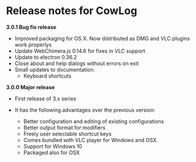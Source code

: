 
# Release notes for CowLog

**3.0.1 Bug fix release**
- Improved packaging for OS X. Now distributed as DMG and VLC plugins work properlys 
- Update WebChimera.js 0.14.6 for fixes in VLC support
- Update to electron 0.36.2
- Close about and help dialogs without errors on exit
- Small updates to documentation:
  - Keyboard shortcuts

**3.0.0 Major release**
- First release of 3.x series
- It has the following advantages over the previous version:

  - Better configuration and editing of existing configurations
  - Better output format for modifiers
  - Freely user selectable shortcut keys
  - Comes bundled with VLC player for Windows and OSX.
  - Support for Windows 10
  - Packaged also for OSX
